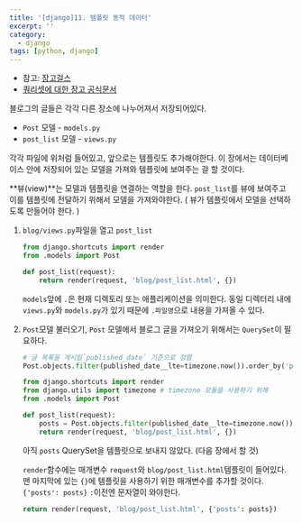 ```yaml
---
title: '[django]11. 템플릿 동적 데이터'
excerpt: ''
category:
  - django
tags: [python, django]
---
```


- 참고: [장고걸스](https://tutorial.djangogirls.org/ko/dynamic_data_in_templates/)
- [쿼리셋에 대한 장고 공식문서](https://docs.djangoproject.com/en/2.0/ref/models/querysets/)

블로그의 글들은 각각 다른 장소에 나누어져서 저장되어있다.

- `Post` 모델 - `models.py`
- `post_list` 모델 - `views.py`

각각 파일에 위처럼 들어있고, 앞으로는 템플릿도 추가해야한다. 이 장에서는 데이터베이스 안에 저장되어 있는 모델을 가져와 템플릿에 보여주는 걸 할 것이다.

**뷰(view)**는 모델과 템플릿을 연결하는 역할을 한다. `post_list`를 뷰에 보여주고 이를 템플릿에 전달하기 위해서 모델을 가져와야한다. ( 뷰가 템플릿에서 모델을 선택하도록 만들어야 한다. )

1. `blog/views.py`파일을 열고 `post_list`

   ```python
   from django.shortcuts import render
   from .models import Post

   def post_list(request):
       return render(request, 'blog/post_list.html', {})
   ```

   `models`앞에 `.`은 현재 디렉토리 또는 애플리케이션을 의미한다. 동일 디렉터리 내에 `views.py`와 `models.py`가 있기 때문에 `.파일명`으로 내용을 가져올 수 있다.

2. `Post`모델 불러오기, `Post` 모델에서 블로그 글을 가져오기 위해서는 `QuerySet`이 필요하다.

   ```python
   # 글 목록을 게시일`published_date` 기준으로 정렬
   Post.objects.filter(published_date__lte=timezone.now()).order_by('published_date')
   ```

   ```python
   from django.shortcuts import render
   from django.utils import timezone # timezone 모듈을 사용하기 위해
   from .models import Post

   def post_list(request):
       posts = Post.objects.filter(published_date__lte=timezone.now()).order_by('published_date')
       return render(request, 'blog/post_list.html', {})

   ```

   아직 `posts` QuerySet을 템플릿으로 보내지 않았다. (다음 장에서 할 것)

   `render`함수에는 매개변수 `request`와 `blog/post_list.html`템플릿이 들어있다. 맨 마지막에 있는 `{}`에 템플릿을 사용하기 위한 매개변수를 추가할 것이다.`{'posts': posts}` `:`이전엔 문자열이 와야한다.

   ```python
   return render(request, 'blog/post_list.html', {'posts': posts})
   ```
